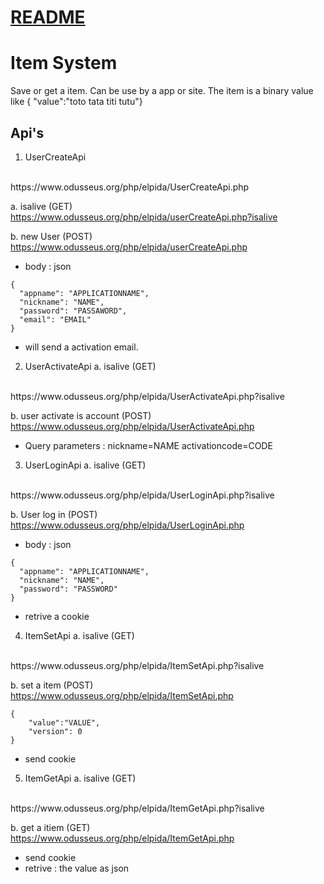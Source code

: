# [README](https://www.odusseus.org/php/elpida/README.md)
# Item System
Save or get a item. Can be use by a app or site.
The item is a binary value like { "value":"toto tata titi tutu"}

## Api's
1. UserCreateApi
<br />
https://www.odusseus.org/php/elpida/UserCreateApi.php

a. isalive (GET)
<br />
https://www.odusseus.org/php/elpida/userCreateApi.php?isalive


b. new User (POST)
<br />
https://www.odusseus.org/php/elpida/userCreateApi.php

* body : json 
```
{
  "appname": "APPLICATIONNAME",
  "nickname": "NAME",
  "password": "PASSAWORD",
  "email": "EMAIL"
} 
```

* will send a activation email.

2. UserActivateApi
a. isalive (GET)
<br/>
https://www.odusseus.org/php/elpida/UserActivateApi.php?isalive

b. user activate is account (POST)
<br />
https://www.odusseus.org/php/elpida/UserActivateApi.php
* Query parameters :
 nickname=NAME
 activationcode=CODE

3. UserLoginApi
a. isalive (GET)
<br />
https://www.odusseus.org/php/elpida/UserLoginApi.php?isalive

b. User log in (POST)
<br />
https://www.odusseus.org/php/elpida/UserLoginApi.php

* body : json 
```
{
  "appname": "APPLICATIONNAME",
  "nickname": "NAME",
  "password": "PASSWORD"
}
```
* retrive a cookie

4. ItemSetApi
a. isalive (GET)
<br />
https://www.odusseus.org/php/elpida/ItemSetApi.php?isalive

b. set a item (POST)
<br />
https://www.odusseus.org/php/elpida/ItemSetApi.php
```
{ 
	"value":"VALUE",
	"version": 0
}
```
* send cookie

5. ItemGetApi
a. isalive (GET)
<br />
https://www.odusseus.org/php/elpida/ItemGetApi.php?isalive

b. get a itiem (GET)
<br />
https://www.odusseus.org/php/elpida/ItemGetApi.php

* send cookie 
* retrive : the value as json